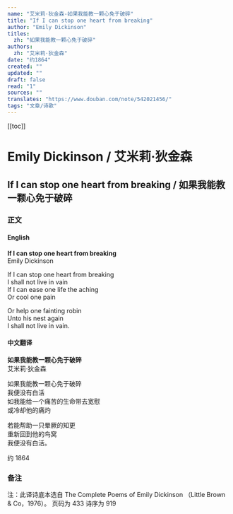 ```yaml
---
name: "艾米莉·狄金森-如果我能教一颗心免于破碎"
title: "If I can stop one heart from breaking"
author: "Emily Dickinson"
titles: 
  zh: "如果我能教一颗心免于破碎"
authors:
  zh: "艾米莉·狄金森"
date: "约1864"
created: ""
updated: ""
draft: false
read: "1"
sources: ""
translates: "https://www.douban.com/note/542021456/"
tags: "文章/诗歌"
---
```


[[toc]]

# Emily Dickinson / 艾米莉·狄金森

## If I can stop one heart from breaking / 如果我能教一颗心免于破碎

### 正文

<!-- tabs:start -->

#### **English**

**If I can stop one heart from breaking**  
Emily Dickinson  

If I can stop one heart from breaking  
I shall not live in vain  
If I can ease one life the aching  
Or cool one pain  

Or help one fainting robin  
Unto his nest again  
I shall not live in vain.  

#### **中文翻译**

**如果我能教一颗心免于破碎**  
艾米莉·狄金森  

如果我能教一颗心免于破碎  
我便没有白活  
如我能给一个痛苦的生命带去宽慰  
或冷却他的痛灼  

若能帮助一只晕厥的知更  
重新回到他的鸟窝  
我便没有白活。  

约 1864  

<!-- tabs:end -->

### 备注

注：此译诗底本选自 The Complete Poems of Emily Dickinson （Little Brown & Co，1976）。
页码为 433 诗序为 919
